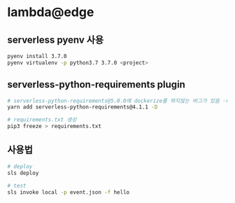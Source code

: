# lambda@edge

## serverless pyenv 사용

```bash
pyenv install 3.7.0
pyenv virtualenv -p python3.7 3.7.0 <project>
```

## serverless-python-requirements plugin

```bash
# serverless-python-requirements@5.0.0에 dockerize를 하지않는 버그가 있음 -> serverless-python-requirements@4.1.1 사용
yarn add serverless-python-requirements@4.1.1 -D

# requirements.txt 생성
pip3 freeze > requirements.txt
```

## 사용법

```bash
# deploy
sls deploy

# test
sls invoke local -p event.json -f hello
```

